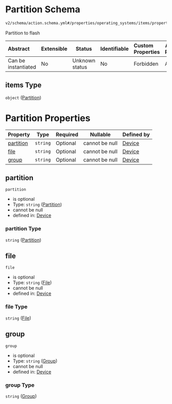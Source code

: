 # Partition Schema

```txt
v2/schema/action.schema.yml#/properties/operating_systems/items/properties/steps/items/properties/actions/items/oneOf/13/properties/fastboot:flash/properties/partitions/items
```

Partition to flash


| Abstract            | Extensible | Status         | Identifiable | Custom Properties | Additional Properties | Access Restrictions | Defined In                                                           |
| :------------------ | ---------- | -------------- | ------------ | :---------------- | --------------------- | ------------------- | -------------------------------------------------------------------- |
| Can be instantiated | No         | Unknown status | No           | Forbidden         | Allowed               | none                | [device.schema.json\*](../device.schema.json "open original schema") |

## items Type

`object` ([Partition](device-properties-operating-systems-operating-system-properties-steps-step-properties-group-step-action-oneof-fastbootflash-action-properties-fastbootflash-action-properties-partitions-partition.md))

# Partition Properties

| Property                | Type     | Required | Nullable       | Defined by                                                                                                                                                                                                                                                                                                                                                                                                                                 |
| :---------------------- | -------- | -------- | -------------- | :----------------------------------------------------------------------------------------------------------------------------------------------------------------------------------------------------------------------------------------------------------------------------------------------------------------------------------------------------------------------------------------------------------------------------------------- |
| [partition](#partition) | `string` | Optional | cannot be null | [Device](device-properties-operating-systems-operating-system-properties-steps-step-properties-group-step-action-oneof-fastbootflash-action-properties-fastbootflash-action-properties-partitions-partition-properties-partition.md "v2/schema/action.schema.yml#/properties/operating_systems/items/properties/steps/items/properties/actions/items/oneOf/13/properties/fastboot:flash/properties/partitions/items/properties/partition") |
| [file](#file)           | `string` | Optional | cannot be null | [Device](device-properties-operating-systems-operating-system-properties-steps-step-properties-group-step-action-oneof-fastbootflash-action-properties-fastbootflash-action-properties-partitions-partition-properties-file.md "v2/schema/action.schema.yml#/properties/operating_systems/items/properties/steps/items/properties/actions/items/oneOf/13/properties/fastboot:flash/properties/partitions/items/properties/file")           |
| [group](#group)         | `string` | Optional | cannot be null | [Device](device-properties-operating-systems-operating-system-properties-steps-step-properties-group-step-action-oneof-fastbootflash-action-properties-fastbootflash-action-properties-partitions-partition-properties-group.md "v2/schema/action.schema.yml#/properties/operating_systems/items/properties/steps/items/properties/actions/items/oneOf/13/properties/fastboot:flash/properties/partitions/items/properties/group")         |

## partition




`partition`

-   is optional
-   Type: `string` ([Partition](device-properties-operating-systems-operating-system-properties-steps-step-properties-group-step-action-oneof-fastbootflash-action-properties-fastbootflash-action-properties-partitions-partition-properties-partition.md))
-   cannot be null
-   defined in: [Device](device-properties-operating-systems-operating-system-properties-steps-step-properties-group-step-action-oneof-fastbootflash-action-properties-fastbootflash-action-properties-partitions-partition-properties-partition.md "v2/schema/action.schema.yml#/properties/operating_systems/items/properties/steps/items/properties/actions/items/oneOf/13/properties/fastboot:flash/properties/partitions/items/properties/partition")

### partition Type

`string` ([Partition](device-properties-operating-systems-operating-system-properties-steps-step-properties-group-step-action-oneof-fastbootflash-action-properties-fastbootflash-action-properties-partitions-partition-properties-partition.md))

## file




`file`

-   is optional
-   Type: `string` ([File](device-properties-operating-systems-operating-system-properties-steps-step-properties-group-step-action-oneof-fastbootflash-action-properties-fastbootflash-action-properties-partitions-partition-properties-file.md))
-   cannot be null
-   defined in: [Device](device-properties-operating-systems-operating-system-properties-steps-step-properties-group-step-action-oneof-fastbootflash-action-properties-fastbootflash-action-properties-partitions-partition-properties-file.md "v2/schema/action.schema.yml#/properties/operating_systems/items/properties/steps/items/properties/actions/items/oneOf/13/properties/fastboot:flash/properties/partitions/items/properties/file")

### file Type

`string` ([File](device-properties-operating-systems-operating-system-properties-steps-step-properties-group-step-action-oneof-fastbootflash-action-properties-fastbootflash-action-properties-partitions-partition-properties-file.md))

## group




`group`

-   is optional
-   Type: `string` ([Group](device-properties-operating-systems-operating-system-properties-steps-step-properties-group-step-action-oneof-fastbootflash-action-properties-fastbootflash-action-properties-partitions-partition-properties-group.md))
-   cannot be null
-   defined in: [Device](device-properties-operating-systems-operating-system-properties-steps-step-properties-group-step-action-oneof-fastbootflash-action-properties-fastbootflash-action-properties-partitions-partition-properties-group.md "v2/schema/action.schema.yml#/properties/operating_systems/items/properties/steps/items/properties/actions/items/oneOf/13/properties/fastboot:flash/properties/partitions/items/properties/group")

### group Type

`string` ([Group](device-properties-operating-systems-operating-system-properties-steps-step-properties-group-step-action-oneof-fastbootflash-action-properties-fastbootflash-action-properties-partitions-partition-properties-group.md))
